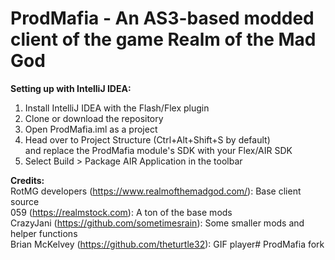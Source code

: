 # ProdMafia - An AS3-based modded client of the game Realm of the Mad God

**Setting up with IntelliJ IDEA:**
1. Install IntelliJ IDEA with the Flash/Flex plugin
2. Clone or download the repository
3. Open ProdMafia.iml as a project
4. Head over to Project Structure (Ctrl+Alt+Shift+S by default)\
   and replace the ProdMafia module's SDK with your Flex/AIR SDK
5. Select Build > Package AIR Application in the toolbar

**Credits:**\
RotMG developers (https://www.realmofthemadgod.com/): Base client source\
059 (https://realmstock.com): A ton of the base mods\
CrazyJani (https://github.com/sometimesrain): Some smaller mods and helper functions\
Brian McKelvey (https://github.com/theturtle32): GIF player# ProdMafia fork
